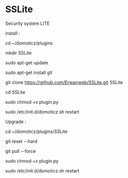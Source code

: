 # SSLite
Security system LITE



install :

cd ~/domoticz/plugins

mkdir SSLite

sudo apt-get update

sudo apt-get install git

git clone https://github.com/Erwanweb/SSLite.git SSLite

cd SSLite

sudo chmod +x plugin.py

sudo /etc/init.d/domoticz.sh restart

Upgrade :

cd ~/domoticz/plugins/SSLite

git reset --hard

git pull --force

sudo chmod +x plugin.py

sudo /etc/init.d/domoticz.sh restart
